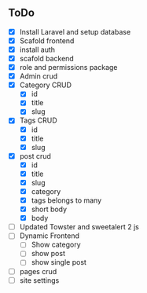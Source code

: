 ## ToDo

- [x] Install Laravel and setup database
- [x] Scafold frontend
- [x] install auth
- [x] scafold backend
- [x] role and permissions package
- [x] Admin crud
- [x] Category CRUD
  - [x] id
  - [x] title
  - [x] slug
- [x] Tags CRUD
  - [x] id
  - [x] title
  - [x] slug
- [x] post crud
  - [x] id
  - [x] title
  - [x] slug
  - [x] category
  - [x] tags belongs to many
  - [x] short body
  - [x] body
- [ ] Updated Towster and sweetalert 2 js
- [ ] Dynamic Frontend
  - [ ] Show category
  - [ ] show post
  - [ ] show single post
- [ ] pages crud
- [ ] site settings